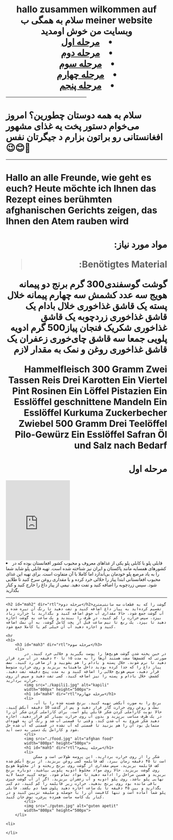 <html>
    <head>
        <title>hallo alles zusammen</title>
    </head>
    <h1 dir="rtl" align="center">
        hallo zusammen wilkommen auf meiner website
        سلام به همگی ب وبسایت من خوش اومدید
    <li>
        <a href="#mah1">مرحله اول</a>
    </li>
    <li>
        <a href="#mah2">مرحله دوم</a>
    </li>
    <li>
        <a href="#mah3">مرحله سوم</a>
    </li>
    <li>
        <a href="#mah4">مرحله چهارم</a>
    </li>
    <li>
        <a href="#mah5">مرحله پنجم</a>
    </li>
    </h1>
    <hr width="50%">
    <h1>
        سلام به همه دوستان چطورین؟ امروز می‌خوام دستور پخت یه غذای مشهور افغانستانی رو براتون بزارم د جیگرتان نفس😉😊🤗
    </h1>
    <hr>
    <h1>
        Hallo an alle Freunde, wie geht es euch?  Heute möchte ich Ihnen das Rezept eines berühmten afghanischen Gerichts zeigen, das Ihnen den Atem rauben wird
    </h1>
    <h1 dir="rtl">مواد مورد نیاز:
        <blockquote>Benötigtes Material:</blockquote>
        گوشت گوسفندی300 گرم
برنج دو پیمانه
هویج سه عدد
کشمش سه چهارم پیمانه
خلال پسته یک قاشق غذاخوری
خلال بادام یک قاشق غذاخوری
زردچوبه یک قاشق غذاخوری
شکریک فنجان
پیاز500 گرم
ادویه پلویی جمعا سه قاشق چای‌خوری
زعفران یک قاشق غذاخوری
روغن و نمک به مقدار لازم

Hammelfleisch 300 Gramm
Zwei Tassen Reis
Drei Karotten
Ein Viertel Pint Rosinen
Ein Löffel Pistazien
Ein Esslöffel geschnittene Mandeln
Ein Esslöffel Kurkuma
Zuckerbecher
Zwiebel 500 Gramm
Drei Teelöffel Pilo-Gewürz
Ein Esslöffel Safran
Öl und Salz nach Bedarf      
    </h1>
    <h1 id="mah1" dir=rtl>مرحله اول</h1>
    <iframe src="https://www.google.com/maps/embed?pb=!1m18!1m12!1m3!1d6779444.483731522!2d67.7034312!3d33.93403835000001!2m3!1f0!2f0!3f0!3m2!1i1024!2i768!4f13.1!3m3!1m2!1s0x38d16eb6f8ff026d%3A0xf3b5460dbe96da78!2sAfghanistan!5e0!3m2!1sen!2sde!4v1689584571482!5m2!1sen!2sde" width="200" height="250" style="border:0;" allowfullscreen="" loading="lazy" referrerpolicy="no-referrer-when-downgrade"></iframe>
    <li>
        قابلی پلو با کابلی پلو یکی از غذاهای معروف و محبوب کشور افغانستان بوده که در کشورهای همسایه مانند پاکستان و ایران نیز شناخته شده است. تهیه قابلی پلو شاید شما را به یاد مرصع پلو خودمان بی‌اندازد اما کاملا با آن متفاوت است. برای تهیه این غذای محبوب افغانستانی ابتدا پیاز را خلالی خرد کرده و با مقداری روغن سرخ کنید تا طلایی شود. سپس زردچوبه را اضافه کنید و تفت دهید. نیمی از پیاز داغ را خارج کنید و کنار بگذارید
    </li>
    <hr>
    
    <h2 id="mah2" dir="rtl">مرحله دوم</h2>گوشت را که به قطعات سه سانتی‌متری تقسیم کرده‌اید به پیاز داغ اضافه کنید و تفت دهید تا رنگ آن تیره شده و آب گوشت جمع شود. حالا مقداری آب جوش اضافه کنید و بگذارید با حرارت زیاد بپزد. سپس حرارت را کم کنید، درِ ظرف را ببندید و یک ساعت به گوشت اجازه دهید تا بپزد. یک ربع تا نیم ساعت قبل از پخت کامل گوشت، به آن نمک اضافه کنید و اجازه دهید آب آن خیلی کم یا کاملا جمع شود.
    
    <hr
    <h1>
        <h3 id="mah3" dir="rtl">مرحله سوم</h3>
        <li>
            در حین پخته شدن گوشت هویج‌ها را پوست بگیرید و خلالی خرد کنید. در صورتی که کشمش‌ها سفت هستند آن‌ها را به مدت ۱۵ تا ۲۰ دقیقه در آب سرد قرار دهید تا نرم شوند. خلال پسته و بادام را هم بشویید و از صافی رد کنید. نصف پیاز داغ را که جدا کرده بودید داخل ماهیتابه بریزید و روی حرارت متوسط قرار دهید، سپس هویج خلالی را اضافه کنید و به مدت پنج دقیقه تفت دهید. کشمش، خلال بادام و پسته را نیز اضافه کنید، کمی تفت دهید و سپس از روی حرارت بردارید.
            <img src="./kapili1.jpg" alt="kapili"
            width="800px" height="500px">
            <h1 id="mah4" dir="rtl">مرحله چهارم</h1>
            <li>
                برنج را به صورت آبکشی تهیه کنید. برنج شسته شده را با آب، نمک و روغن روی حرارت گاز قرار دهید و پس از گذشت 10 دقیقه آبکش کنید. حالا نوبت کاراملی کردن شکر قابلی پلو است. برای کاراملی کردن شکر آن را در یک ظرف مناسب بریزید و بدون آب روی حرارت بسیار کم قرار دهید. اجازه دهید شکر شروع به آب شدن کند. وقتی تا قسمتی آب شد و رنگ آن به قهوه‌ای متمایل بود آن را هم بزنید تا قسمتی که آب نشده در قسمتی که آب شده حل شود و کارامل یک دستی به دست آید.
            </li>
            <img src="./food.jpg" alt="afghan food"
            width="800px" height="500px">
            <h1 id="mah5" dir="rtl">مرحله پنجم</h1>
            <li>
                شکر را از روی حرارت بردارید. این پروسه طولانی است و ممکن است تا ۴۵ دقیقه زمان ببرد. کف قابلمه کمی روغن بریزید. از برنج آبکش شده کف قابلمه بریزید. سپس مقداری از گوشت روی برنج ریخته و از مخلوط هویج روی گوشت بریزید. حالا روی مواد مخلوط ادویه پلویی بپاشید، دوباره برنج بریزید و همین مراحل را ادامه دهید تا مواد تمام شود. توجه کنید حتما لایه نهایی پلو باشد. روی پلو ادویه و آب زعفران بریزید. اگر از آب گوشت چیزی باقی مانده بود روی برنج بدهید. حرارت زیر قابلمه را کم کنید، دم کنی بگذارید و بین ۴۵ دقیقه تا یک ساعت اجازه دهید پلوی شما دم بکشد. قابلی پلو شما آماده است و تنها کافیست آن را با حوصله و سلیقه تزیین کنید و در کنار یک کاسه ماست همزده پرچرب نوش جان کنید.
            </li>
            <img src="./guten.jpg" alt="guten apetit"
            width="800px" height="500px">
        </li>

    <li>

    </li>
    

    


       
     

</html>
    

    


       
     
    

    
